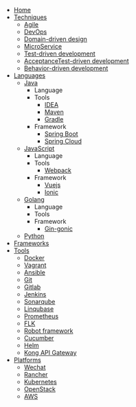 - [Home](/)
- [Techniques](./contents/techniques/README.md)
  - [Agile](./contents/techniques/agile.md)
  - [DevOps](./contents/techniques/devops.md)
  - [Domain-driven design](./contents/techniques/ddd.md)
  - [MicroService](./contents/techniques/microservice.md)
  - [Test-driven development](./contents/techniques/tdd.md)
  - [AcceptanceTest-driven development](./contents/techniques/atdd.md)
  - [Behavior-driven development](./contents/techniques/bdd.md)
- [Languages](./contents/languages/README.md)
  - [Java](./contents/languages/java.md)
    - Language
    - Tools
      - [IDEA](./contents/tools/idea.md)
      - [Maven](./contents/tools/maven.md)
      - [Gradle](./contents/tools/gradle.md)
    - Framework
      - [Spring Boot](./contents/frameworks/spring-boot.md)
      - [Spring Cloud](./contents/frameworks/spring-cloud.md)
  - [JavaScript](./contents/languages/javascript.md)
    - Language
    - Tools
      - [Webpack](./contents/tools/webpack.md)
    - Framework
      - [Vuejs](./contents/frameworks/vuejs.md)
      - [Ionic](./contents/frameworks/Ionic.md)
  - [Golang](./contents/languages/golang.md)
    - Language
    - Tools
    - Framework
      - [Gin-gonic](./contents/frameworks/gin-gonic.md)
  - [Python](./contents/languages/python.md)
- [Frameworks](./contents/frameworks/README.md)
- [Tools](./contents/tools/README.md)
  - [Docker](./contents/tools/docker.md)
  - [Vagrant](./contents/tools/vagrant.md)
  - [Ansible](./contents/tools/ansible.md)
  - [Git](./contents/tooks/git.md)
  - [Gitlab](./contents/tooks/gitlab.md)
  - [Jenkins](./contents/tools/jenkins.md)
  - [Sonarqube](./contents/tools/sonarqube.md)
  - [Linqubase](./contents/tools/linqubase.md)
  - [Prometheus](./contents/tools/prometheus.md)
  - [FLK](./contents/tools/flk.md)
  - [Robot framework](./contents/tools/robotframework.md)
  - [Cucumber](./contents/tools/cucumber.md)
  - [Helm](./contents/tools/helm.md)
  - [Kong API Gateway](./contents/tools/kong-api-gateway.md)
- [Platforms](./contents/platforms/README.md)
  - [Wechat](./contents/platforms/wechat.md)
  - [Rancher](./contents/platforms/rancher.md)
  - [Kubernetes](./contents/platforms/kubernetes.md)
  - [OpenStack](./contents/platforms/openstack.md)
  - [AWS](./contents/platforms/aws.md)